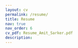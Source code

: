 ```yaml
---
layout: cv
permalink: /resume/
title: Resume
nav: true
nav_order: 6
cv_pdf: Resume_Amit_Sarker.pdf
description:
---
```

